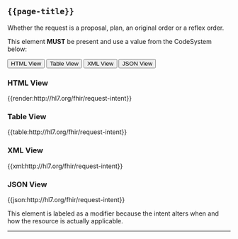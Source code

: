 ## <code>{{page-title}}</code>

Whether the request is a proposal, plan, an original order or a reflex order.

This element **MUST** be present and use a value from the CodeSystem below:

<div class="tab">
 <button class="tablinks active" onclick="openTab(event, 'HTML View')">HTML View</button>
 <button class="tablinks" onclick="openTab(event, 'Table View')">Table View</button>
  <button class="tablinks" onclick="openTab(event, 'XML View')">XML View</button>
  <button class="tablinks" onclick="openTab(event, 'JSON View')">JSON View</button>
</div>

<div id="HTML View" class="tabcontent" style="display:block">
  <h3>HTML View</h3>
{{render:http://hl7.org/fhir/request-intent}}
</div>

<div id="Table View" class="tabcontent">
  <h3>Table View</h3>
{{table:http://hl7.org/fhir/request-intent}}
</div>

<div id="XML View" class="tabcontent">
  <h3>XML View</h3>
{{xml:http://hl7.org/fhir/request-intent}}
</div>

<div id="JSON View" class="tabcontent">
  <h3>JSON View</h3>
{{json:http://hl7.org/fhir/request-intent}}
</div>


This element is labeled as a modifier because the intent alters when and how the resource is actually applicable.

---
